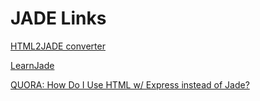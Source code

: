 # JADE Links

[HTML2JADE converter](http://html2jade.org/)

[LearnJade](http://learnjade.com/)

[QUORA: How Do I Use HTML w/ Express instead of Jade?](https://www.quora.com/How-do-I-use-HTML-with-Express-Node-js-instead-of-jade)
